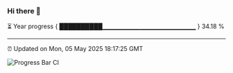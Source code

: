 ### Hi there 👋

⏳ Year progress { ██████████▁▁▁▁▁▁▁▁▁▁▁▁▁▁▁▁▁▁▁▁ } 34.18 %

---

⏰ Updated on Mon, 05 May 2025 18:17:25 GMT

![Progress Bar CI](https://github.com/liununu/liununu/workflows/Progress%20Bar%20CI/badge.svg)
